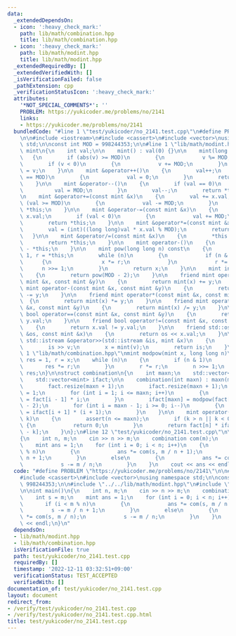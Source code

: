 ```yaml
---
data:
  _extendedDependsOn:
  - icon: ':heavy_check_mark:'
    path: lib/math/combination.hpp
    title: lib/math/combination.hpp
  - icon: ':heavy_check_mark:'
    path: lib/math/modint.hpp
    title: lib/math/modint.hpp
  _extendedRequiredBy: []
  _extendedVerifiedWith: []
  _isVerificationFailed: false
  _pathExtension: cpp
  _verificationStatusIcon: ':heavy_check_mark:'
  attributes:
    '*NOT_SPECIAL_COMMENTS*': ''
    PROBLEM: https://yukicoder.me/problems/no/2141
    links:
    - https://yukicoder.me/problems/no/2141
  bundledCode: "#line 1 \"test/yukicoder/no_2141.test.cpp\"\n#define PROBLEM \"https://yukicoder.me/problems/no/2141\"\
    \n\n#include <iostream>\n#include <cassert>\n#include <vector>\nusing namespace\
    \ std;\n\nconst int MOD = 998244353;\n\n#line 1 \"lib/math/modint.hpp\"\nstruct\
    \ mint\n{\n    int val;\n\n    mint() : val(0) {}\n\n    mint(long long v)\n \
    \   {\n        if (abs(v) >= MOD)\n        {\n            v %= MOD;\n        }\n\
    \        if (v < 0)\n        {\n            v += MOD;\n        }\n        val\
    \ = v;\n    }\n\n    mint &operator++()\n    {\n        val++;\n        if (val\
    \ == MOD)\n        {\n            val = 0;\n        }\n        return *this;\n\
    \    }\n\n    mint &operator--()\n    {\n        if (val == 0)\n        {\n  \
    \          val = MOD;\n        }\n        val--;\n        return *this;\n    }\n\
    \n    mint &operator+=(const mint &x)\n    {\n        val += x.val;\n        if\
    \ (val >= MOD)\n        {\n            val -= MOD;\n        }\n        return\
    \ *this;\n    }\n\n    mint &operator-=(const mint &x)\n    {\n        val -=\
    \ x.val;\n        if (val < 0)\n        {\n            val += MOD;\n        }\n\
    \        return *this;\n    }\n\n    mint &operator*=(const mint &x)\n    {\n\
    \        val = (int)((long long)val * x.val % MOD);\n        return *this;\n \
    \   }\n\n    mint &operator/=(const mint &x)\n    {\n        *this *= x.inv();\n\
    \        return *this;\n    }\n\n    mint operator-()\n    {\n        return mint()\
    \ - *this;\n    }\n\n    mint pow(long long n) const\n    {\n        mint x =\
    \ 1, r = *this;\n        while (n)\n        {\n            if (n & 1)\n      \
    \      {\n                x *= r;\n            }\n            r *= r;\n      \
    \      n >>= 1;\n        }\n        return x;\n    }\n\n    mint inv() const\n\
    \    {\n        return pow(MOD - 2);\n    }\n\n    friend mint operator+(const\
    \ mint &x, const mint &y)\n    {\n        return mint(x) += y;\n    }\n\n    friend\
    \ mint operator-(const mint &x, const mint &y)\n    {\n        return mint(x)\
    \ -= y;\n    }\n\n    friend mint operator*(const mint &x, const mint &y)\n  \
    \  {\n        return mint(x) *= y;\n    }\n\n    friend mint operator/(const mint\
    \ &x, const mint &y)\n    {\n        return mint(x) /= y;\n    }\n\n    friend\
    \ bool operator==(const mint &x, const mint &y)\n    {\n        return x.val ==\
    \ y.val;\n    }\n\n    friend bool operator!=(const mint &x, const mint &y)\n\
    \    {\n        return x.val != y.val;\n    }\n\n    friend std::ostream &operator<<(std::ostream\
    \ &os, const mint &x)\n    {\n        return os << x.val;\n    }\n\n    friend\
    \ std::istream &operator>>(std::istream &is, mint &x)\n    {\n        int v;\n\
    \        is >> v;\n        x = mint(v);\n        return is;\n    }\n};\n#line\
    \ 1 \"lib/math/combination.hpp\"\nmint modpow(mint x, long long n)\n{\n    mint\
    \ res = 1, r = x;\n    while (n)\n    {\n        if (n & 1)\n        {\n     \
    \       res *= r;\n        }\n        r *= r;\n        n >>= 1;\n    }\n    return\
    \ res;\n}\n\nstruct combination\n{\n    int maxn;\n    std::vector<mint> fact;\n\
    \    std::vector<mint> ifact;\n\n    combination(int maxn) : maxn(maxn)\n    {\n\
    \        fact.resize(maxn + 1);\n        ifact.resize(maxn + 1);\n        fact[0]\
    \ = 1;\n        for (int i = 1; i <= maxn; i++)\n        {\n            fact[i]\
    \ = fact[i - 1] * i;\n        }\n        ifact[maxn] = modpow(fact[maxn], MOD\
    \ - 2);\n        for (int i = maxn - 1; i >= 0; i--)\n        {\n            ifact[i]\
    \ = ifact[i + 1] * (i + 1);\n        }\n    }\n\n    mint operator()(int n, int\
    \ k)\n    {\n        assert(n <= maxn);\n        if (k > n || k < 0)\n       \
    \ {\n            return 0;\n        }\n        return fact[n] * ifact[k] * ifact[n\
    \ - k];\n    }\n};\n#line 12 \"test/yukicoder/no_2141.test.cpp\"\n\nint main()\n\
    {\n    int n, m;\n    cin >> n >> m;\n    combination com(m);\n    int s = m;\n\
    \    mint ans = 1;\n    for (int i = 0; i < n; i++)\n    {\n        if (i < m\
    \ % n)\n        {\n            ans *= com(s, m / n + 1);\n            s -= m /\
    \ n + 1;\n        }\n        else\n        {\n            ans *= com(s, m / n);\n\
    \            s -= m / n;\n        }\n    }\n    cout << ans << endl;\n}\n"
  code: "#define PROBLEM \"https://yukicoder.me/problems/no/2141\"\n\n#include <iostream>\n\
    #include <cassert>\n#include <vector>\nusing namespace std;\n\nconst int MOD =\
    \ 998244353;\n\n#include \"../../lib/math/modint.hpp\"\n#include \"../../lib/math/combination.hpp\"\
    \n\nint main()\n{\n    int n, m;\n    cin >> n >> m;\n    combination com(m);\n\
    \    int s = m;\n    mint ans = 1;\n    for (int i = 0; i < n; i++)\n    {\n \
    \       if (i < m % n)\n        {\n            ans *= com(s, m / n + 1);\n   \
    \         s -= m / n + 1;\n        }\n        else\n        {\n            ans\
    \ *= com(s, m / n);\n            s -= m / n;\n        }\n    }\n    cout << ans\
    \ << endl;\n}\n"
  dependsOn:
  - lib/math/modint.hpp
  - lib/math/combination.hpp
  isVerificationFile: true
  path: test/yukicoder/no_2141.test.cpp
  requiredBy: []
  timestamp: '2022-12-11 03:32:51+09:00'
  verificationStatus: TEST_ACCEPTED
  verifiedWith: []
documentation_of: test/yukicoder/no_2141.test.cpp
layout: document
redirect_from:
- /verify/test/yukicoder/no_2141.test.cpp
- /verify/test/yukicoder/no_2141.test.cpp.html
title: test/yukicoder/no_2141.test.cpp
---
```

